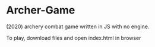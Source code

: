 # Archer-Game
(2020) archery combat game written in JS with no engine. 

To play, download files and open index.html in browser
